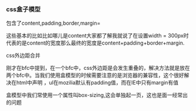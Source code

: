 ### css盒子模型

包含了content,padding,border,margin=

这些基本的比如比如哪儿是content大家都了解我就说了在设置width = 300px时代表的是content的宽度那么最终的宽度是content+padding+border+margin.

css外边距合并

刚才在bfc中提到，在一个bfc中，css外边距是会发生重叠的，解决方法就是放在两个bfc中。当我们使用盒模型的时候需要注意的是浏览器的兼容性，这个很好解决在html中声明 ，ul在mozilia默认有padding值，而在IE中只有margin有值

盒模型中我们常使用一个属性叫box-sizing,这会单独起一页，这也是面一经常出的问题

